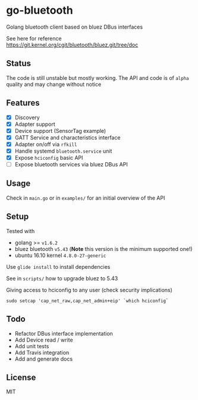 # go-bluetooth

Golang bluetooth client based on bluez DBus interfaces

See here for reference https://git.kernel.org/cgit/bluetooth/bluez.git/tree/doc

Status
---

The code is still unstable but mostly working. The API and code is of `alpha` quality and may change without notice

Features
---

- [x] Discovery
- [x] Adapter support
- [x] Device support (SensorTag example)
- [x] GATT Service and characteristics interface
- [x] Adapter on/off via `rfkill`
- [x] Handle systemd `bluetooth.service` unit
- [x] Expose `hciconfig` basic API
- [ ] Expose bluetooth services via bluez DBus API

Usage
---

Check in `main.go` or in `examples/` for an initial overview of the API

Setup
---

Tested with

- golang >= `v1.6.2`
- bluez bluetooth `v5.43` (**Note** this version is the minimum supported one!)
- ubuntu 16.10 kernel `4.8.0-27-generic`

Use `glide install` to install dependencies

See in `scripts/` how to upgrade bluez to 5.43

Giving access to hciconfig to any user (check security implications)

```
sudo setcap 'cap_net_raw,cap_net_admin+eip' `which hciconfig`
```

Todo
---

 - Refactor DBus interface implementation
 - Add Device read / write
 - Add unit tests
 - Add Travis integration
 - Add and generate docs

License
---

MIT
